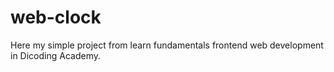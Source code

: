# web-clock
Here my simple project from learn fundamentals frontend web development in Dicoding Academy.
